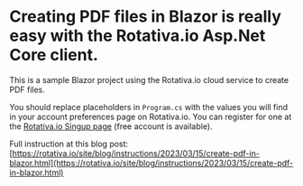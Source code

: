 # Creating PDF files in Blazor is really easy with the Rotativa.io Asp.Net Core client. 

This is a sample Blazor project using the Rotativa.io cloud service to create PDF files.

You should replace placeholders in `Program.cs` with the values you will find in your account preferences page on Rotativa.io. 
You can register for one at the [Rotativa.io Singup page](https://rotativa.io/subscriptions/new) (free account is available).

Full instruction at this blog post: 
[https://rotativa.io/site/blog/instructions/2023/03/15/create-pdf-in-blazor.html](https://rotativa.io/site/blog/instructions/2023/03/15/create-pdf-in-blazor.html)
